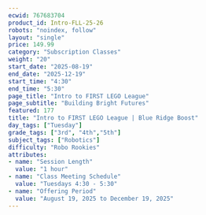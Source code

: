 ```yaml
---
ecwid: 767683704
product_id: Intro-FLL-25-26
robots: "noindex, follow"
layout: "single"
price: 149.99
category: "Subscription Classes"
weight: "20"
start_date: "2025-08-19"
end_date: "2025-12-19"
start_time: "4:30"
end_time: "5:30"
page_title: "Intro to FIRST LEGO League"
page_subtitle: "Building Bright Futures"
featured: 177
title: "Intro to FIRST LEGO League | Blue Ridge Boost"
day_tags: ["Tuesday"]
grade_tags: ["3rd", "4th","5th"]
subject_tags: ["Robotics"]
difficulty: "Robo Rookies"
attributes:
- name: "Session Length"
  value: "1 hour"
- name: "Class Meeting Schedule"
  value: "Tuesdays 4:30 - 5:30"
- name: "Offering Period"
  value: "August 19, 2025 to December 19, 2025"
---
```

